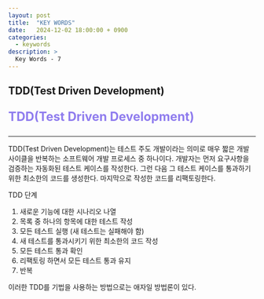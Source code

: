 ```yaml
---
layout: post
title:  "KEY WORDS"
date:   2024-12-02 18:00:00 + 0900
categories:
  - keywords
description: >
  Key Words - 7
---
```

## TDD(Test Driven Development)

<p style = "color:#8f7cee; font-size:25px; font-weight:bold">
TDD(Test Driven Development)
</p>

---

TDD(Test Driven Development)는 테스트 주도 개발이라는 의미로 매우 짧은 개발 사이클을 반복하는 소프트웨어 개발 프로세스 중 하나이다. 개발자는 먼저 요구사항을 검증하는 자동화된 테스트 케이스를 작성한다. 그런 다음 그 테스트 케이스를 통과하기 위한 최소한의 코드를 생성한다. 마지막으로 작성한 코드를 리팩토링한다. 

TDD 단계

1. 새로운 기능에 대한 시나리오 나열
2. 목록 중 하나의 항목에 대한 테스트 작성
3. 모든 테스트 실행 (새 테스트는 실패해야 함)
4. 새 테스트를 통과시키기 위한 최소한의 코드 작성
5. 모든 테스트 통과 확인
6. 리팩토링 하면서 모든 테스트 통과 유지
7. 반복

이러한 TDD를 기법을 사용하는 방법으로는 애자일 방법론이 있다.